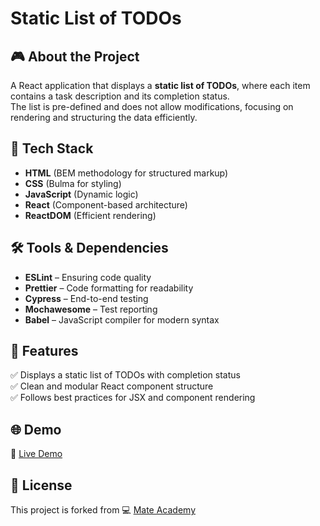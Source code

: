 # Static List of TODOs

## 🎮 About the Project
A React application that displays a **static list of TODOs**, where each item contains a task description and its completion status.  
The list is pre-defined and does not allow modifications, focusing on rendering and structuring the data efficiently.

## 🚀 Tech Stack
- **HTML** (BEM methodology for structured markup)
- **CSS** (Bulma for styling)
- **JavaScript** (Dynamic logic)
- **React** (Component-based architecture)
- **ReactDOM** (Efficient rendering)

## 🛠️ Tools & Dependencies
- **ESLint** – Ensuring code quality  
- **Prettier** – Code formatting for readability  
- **Cypress** – End-to-end testing  
- **Mochawesome** – Test reporting  
- **Babel** – JavaScript compiler for modern syntax  

## 📌 Features
✅ Displays a static list of TODOs with completion status  
✅ Clean and modular React component structure  
✅ Follows best practices for JSX and component rendering  

## 🌐 Demo
🔗 [Live Demo](https://AndriiZakharenko.github.io/static-list-of-todos/)

## 📜 License
This project is forked from 💻 [Mate Academy](https://github.com/mate-academy/react_static-list-of-todos-js)
